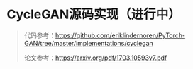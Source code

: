 # CycleGAN源码实现（进行中）
>代码参考：https://github.com/eriklindernoren/PyTorch-GAN/tree/master/implementations/cyclegan
>
>论文参考：https://arxiv.org/pdf/1703.10593v7.pdf

